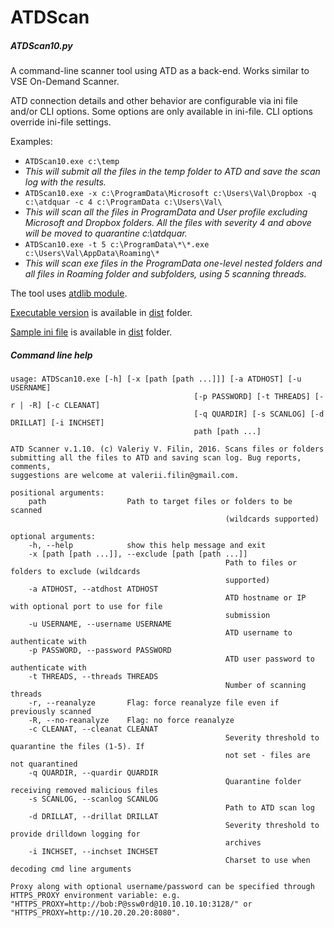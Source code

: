 # ATDScan

##### ATDScan10.py

A command-line scanner tool using ATD as a back-end. Works similar to VSE On-Demand Scanner.

ATD connection details and other behavior are configurable via ini file and/or CLI options.
Some options are only available in ini-file. CLI options override ini-file settings.

Examples:
* `ATDScan10.exe c:\temp`
* _This will submit all the files in the temp folder to ATD and save the scan log with the results._
* `ATDScan10.exe -x c:\ProgramData\Microsoft c:\Users\Val\Dropbox -q c:\atdquar -c 4 c:\ProgramData c:\Users\Val\`
* _This will scan all the files in ProgramData and User profile excluding Microsoft and Dropbox folders. All the files with severity 4 and above will be moved to quarantine c:\atdquar._
* `ATDScan10.exe -t 5 c:\ProgramData\*\*.exe c:\Users\Val\AppData\Roaming\*`
* _This will scan exe files in the ProgramData one-level nested folders and all files in Roaming folder and subfolders, using 5 scanning threads._


The tool uses [atdlib module](https://github.com/passimens/atdlib).

[Executable version](dist/ATDScan10.exe) is available in [dist](dist) folder.

[Sample ini file](dist/atdscan.ini.sample) is available in [dist](dist) folder.

##### Command line help

	usage: ATDScan10.exe [-h] [-x [path [path ...]]] [-a ATDHOST] [-u USERNAME]
											 [-p PASSWORD] [-t THREADS] [-r | -R] [-c CLEANAT]
											 [-q QUARDIR] [-s SCANLOG] [-d DRILLAT] [-i INCHSET]
											 path [path ...]

	ATD Scanner v.1.10. (c) Valeriy V. Filin, 2016. Scans files or folders
	submitting all the files to ATD and saving scan log. Bug reports, comments,
	suggestions are welcome at valerii.filin@gmail.com.

	positional arguments:
		path                  Path to target files or folders to be scanned
													(wildcards supported)

	optional arguments:
		-h, --help            show this help message and exit
		-x [path [path ...]], --exclude [path [path ...]]
													Path to files or folders to exclude (wildcards
													supported)
		-a ATDHOST, --atdhost ATDHOST
													ATD hostname or IP with optional port to use for file
													submission
		-u USERNAME, --username USERNAME
													ATD username to authenticate with
		-p PASSWORD, --password PASSWORD
													ATD user password to authenticate with
		-t THREADS, --threads THREADS
													Number of scanning threads
		-r, --reanalyze       Flag: force reanalyze file even if previously scanned
		-R, --no-reanalyze    Flag: no force reanalyze
		-c CLEANAT, --cleanat CLEANAT
													Severity threshold to quarantine the files (1-5). If
													not set - files are not quarantined
		-q QUARDIR, --quardir QUARDIR
													Quarantine folder receiving removed malicious files
		-s SCANLOG, --scanlog SCANLOG
													Path to ATD scan log
		-d DRILLAT, --drillat DRILLAT
													Severity threshold to provide drilldown logging for
													archives
		-i INCHSET, --inchset INCHSET
													Charset to use when decoding cmd line arguments

	Proxy along with optional username/password can be specified through
	HTTPS_PROXY environment variable: e.g.
	"HTTPS_PROXY=http://bob:P@ssw0rd@10.10.10.10:3128/" or
	"HTTPS_PROXY=http://10.20.20.20:8080".
